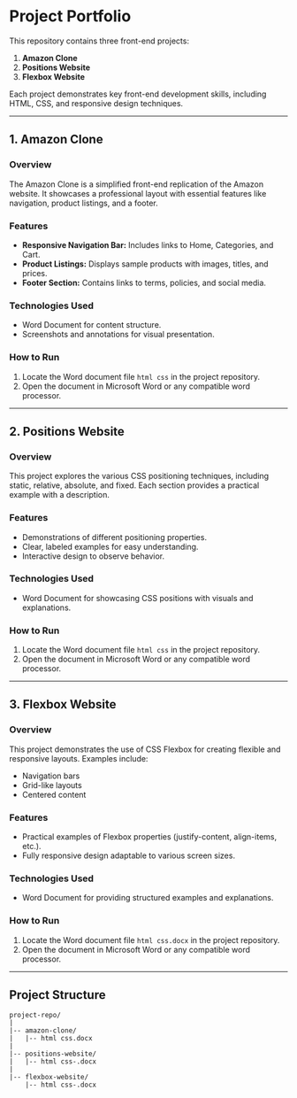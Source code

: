 # Project Portfolio

This repository contains three front-end projects:

1. **Amazon Clone**
2. **Positions Website**
3. **Flexbox Website**

Each project demonstrates key front-end development skills, including HTML, CSS, and responsive design techniques.

---

## 1. Amazon Clone

### Overview
The Amazon Clone is a simplified front-end replication of the Amazon website. It showcases a professional layout with essential features like navigation, product listings, and a footer.

### Features
- **Responsive Navigation Bar:** Includes links to Home, Categories, and Cart.
- **Product Listings:** Displays sample products with images, titles, and prices.
- **Footer Section:** Contains links to terms, policies, and social media.

### Technologies Used
- Word Document for content structure.
- Screenshots and annotations for visual presentation.

### How to Run
1. Locate the Word document file `html css` in the project repository.
2. Open the document in Microsoft Word or any compatible word processor.

---

## 2. Positions Website

### Overview
This project explores the various CSS positioning techniques, including static, relative, absolute, and fixed. Each section provides a practical example with a description.

### Features
- Demonstrations of different positioning properties.
- Clear, labeled examples for easy understanding.
- Interactive design to observe behavior.

### Technologies Used
- Word Document for showcasing CSS positions with visuals and explanations.

### How to Run
1. Locate the Word document file `html css` in the project repository.
2. Open the document in Microsoft Word or any compatible word processor.

---

## 3. Flexbox Website

### Overview
This project demonstrates the use of CSS Flexbox for creating flexible and responsive layouts. Examples include:
- Navigation bars
- Grid-like layouts
- Centered content

### Features
- Practical examples of Flexbox properties (justify-content, align-items, etc.).
- Fully responsive design adaptable to various screen sizes.

### Technologies Used
- Word Document for providing structured examples and explanations.

### How to Run
1. Locate the Word document file `html css.docx` in the project repository.
2. Open the document in Microsoft Word or any compatible word processor.

---

## Project Structure
```
project-repo/
|
|-- amazon-clone/
|   |-- html css.docx
|
|-- positions-website/
|   |-- html css-.docx
|
|-- flexbox-website/
    |-- html css-.docx
```

